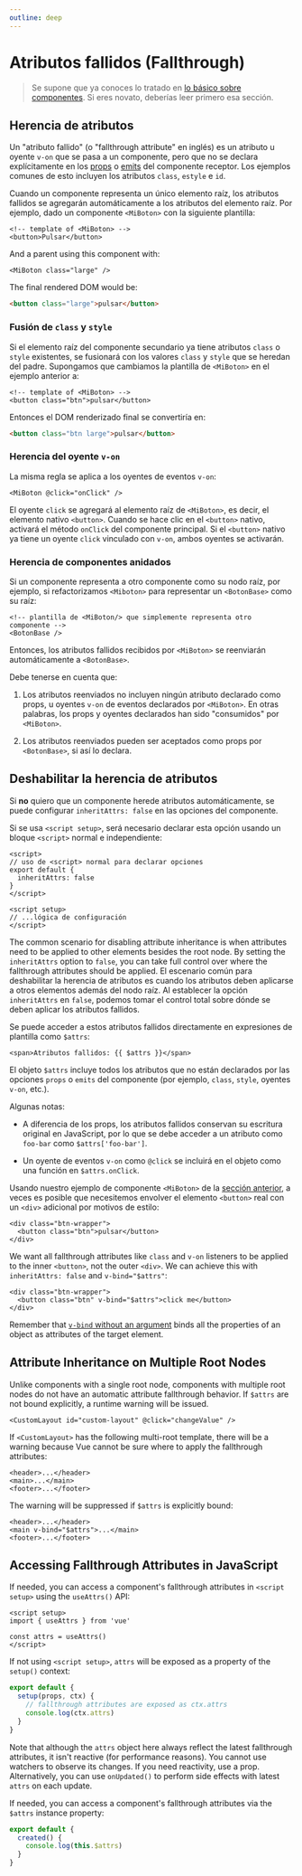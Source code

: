 ```yaml
---
outline: deep
---
```


# Atributos fallidos (Fallthrough)

> Se supone que ya conoces lo tratado en [lo básico sobre componentes](/guide/essentials/component-basics). Si eres novato, deberías leer primero esa sección.

## Herencia de atributos

Un "atributo fallido" (o "fallthrough attribute" en inglés) es un atributo u oyente `v-on` que se pasa a un componente, pero que no se declara explícitamente en los [props](./props) o [emits](./events.html#declarar-los-eventos-emitidos) del componente receptor. Los ejemplos comunes de esto incluyen los atributos `class`, `estyle` e `id`.

Cuando un componente representa un único elemento raíz, los atributos fallidos se agregarán automáticamente a los atributos del elemento raíz. Por ejemplo, dado un componente `<MiBoton>` con la siguiente plantilla:

```vue-html
<!-- template of <MiBoton> -->
<button>Pulsar</button>
```

And a parent using this component with:

```vue-html
<MiBoton class="large" />
```

The final rendered DOM would be:

```html
<button class="large">pulsar</button>
```

### Fusión de `class` y `style`

Si el elemento raíz del componente secundario ya tiene atributos `class` o `style` existentes, se fusionará con los valores `class` y `style` que se heredan del padre. Supongamos que cambiamos la plantilla de `<MiBoton>` en el ejemplo anterior a:

```vue-html
<!-- template of <MiBoton> -->
<button class="btn">pulsar</button>
```

Entonces el DOM renderizado final se convertiría en:

```html
<button class="btn large">pulsar</button>
```

### Herencia del oyente `v-on`

La misma regla se aplica a los oyentes de eventos `v-on`:

```vue-html
<MiBoton @click="onClick" />
```

El oyente `click` se agregará al elemento raíz de `<MiBoton>`, es decir, el elemento nativo `<button>`. Cuando se hace clic en el `<button>` nativo, activará el método `onClick` del componente principal. Si el `<button>` nativo ya tiene un oyente `click` vinculado con `v-on`, ambos oyentes se activarán.

### Herencia de componentes anidados

Si un componente representa a otro componente como su nodo raíz, por ejemplo, si refactorizamos `<Miboton>` para representar un `<BotonBase>` como su raíz:

```vue-html
<!-- plantilla de <MiBoton/> que simplemente representa otro componente -->
<BotonBase />
```

Entonces, los atributos fallidos recibidos por `<MiBoton>` se reenviarán automáticamente a `<BotonBase>`.

Debe tenerse en cuenta que:

1. Los atributos reenviados no incluyen ningún atributo declarado como props, u oyentes `v-on` de eventos declarados por `<MiBoton>`. En otras palabras, los props y oyentes declarados han sido "consumidos" por `<MiBoton>`.

2. Los atributos reenviados pueden ser aceptados como props por `<BotonBase>`, si así lo declara.

## Deshabilitar la herencia de atributos

Si **no** quiero que un componente herede atributos automáticamente, se puede configurar `inheritAttrs: false` en las opciones del componente.

<div class="composition-api">

Si se usa `<script setup>`, será necesario declarar esta opción usando un bloque `<script>` normal e independiente:

```vue
<script>
// uso de <script> normal para declarar opciones
export default {
  inheritAttrs: false
}
</script>

<script setup>
// ...lógica de configuración
</script>
```

</div>

The common scenario for disabling attribute inheritance is when attributes need to be applied to other elements besides the root node. By setting the `inheritAttrs` option to `false`, you can take full control over where the fallthrough attributes should be applied.
El escenario común para deshabilitar la herencia de atributos es cuando los atributos deben aplicarse a otros elementos además del nodo raíz. Al establecer la opción `inheritAttrs` en `false`, podemos tomar el control total sobre dónde se deben aplicar los atributos fallidos.

Se puede acceder a estos atributos fallidos directamente en expresiones de plantilla como `$attrs`:

```vue-html
<span>Atributos fallidos: {{ $attrs }}</span>
```

El objeto `$attrs` incluye todos los atributos que no están declarados por las opciones `props` o `emits` del componente (por ejemplo, `class`, `style`, oyentes `v-on`, etc.).

Algunas notas:
  
- A diferencia de los props, los atributos fallidos conservan su escritura original en JavaScript, por lo que se debe acceder a un atributo como `foo-bar` como `$attrs['foo-bar']`.

- Un oyente de eventos `v-on` como `@click` se incluirá en el objeto como una función en `$attrs.onClick`.

Usando nuestro ejemplo de componente `<MiBoton>` de la [sección anterior](#attribute-inheritance), a veces es posible que necesitemos envolver el elemento `<button>` real con un `<div>` adicional por motivos de estilo:

```vue-html
<div class="btn-wrapper">
  <button class="btn">pulsar</button>
</div>
```

We want all fallthrough attributes like `class` and `v-on` listeners to be applied to the inner `<button>`, not the outer `<div>`. We can achieve this with `inheritAttrs: false` and `v-bind="$attrs"`:

```vue-html{2}
<div class="btn-wrapper">
  <button class="btn" v-bind="$attrs">click me</button>
</div>
```

Remember that [`v-bind` without an argument](/guide/essentials/template-syntax.html#dynamically-binding-multiple-attributes) binds all the properties of an object as attributes of the target element.

## Attribute Inheritance on Multiple Root Nodes

Unlike components with a single root node, components with multiple root nodes do not have an automatic attribute fallthrough behavior. If `$attrs` are not bound explicitly, a runtime warning will be issued.

```vue-html
<CustomLayout id="custom-layout" @click="changeValue" />
```

If `<CustomLayout>` has the following multi-root template, there will be a warning because Vue cannot be sure where to apply the fallthrough attributes:

```vue-html
<header>...</header>
<main>...</main>
<footer>...</footer>
```

The warning will be suppressed if `$attrs` is explicitly bound:

```vue-html{2}
<header>...</header>
<main v-bind="$attrs">...</main>
<footer>...</footer>
```

## Accessing Fallthrough Attributes in JavaScript

<div class="composition-api">

If needed, you can access a component's fallthrough attributes in `<script setup>` using the `useAttrs()` API:

```vue
<script setup>
import { useAttrs } from 'vue'

const attrs = useAttrs()
</script>
```

If not using `<script setup>`, `attrs` will be exposed as a property of the `setup()` context:

```js
export default {
  setup(props, ctx) {
    // fallthrough attributes are exposed as ctx.attrs
    console.log(ctx.attrs)
  }
}
```

Note that although the `attrs` object here always reflect the latest fallthrough attributes, it isn't reactive (for performance reasons). You cannot use watchers to observe its changes. If you need reactivity, use a prop. Alternatively, you can use `onUpdated()` to perform side effects with latest `attrs` on each update.

</div>

<div class="options-api">

If needed, you can access a component's fallthrough attributes via the `$attrs` instance property:

```js
export default {
  created() {
    console.log(this.$attrs)
  }
}
```

</div>
